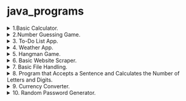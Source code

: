 # java_programs
<details>
<summary> 1.Basic Calculator. </summary>
Explanation:<br>
The Java program uses the Scanner class to take user input for two numbers.<br>
It defines four functions (add, subtract, multiply, divide) to perform basic arithmetic operations.<br>
The results of these operations are printed to the console.
</details>

<details>
<summary> 2.Number Guessing Game. </summary>
Explanation:<br>
The program uses the Random class to generate a random number between 1 and 100.<br>
It prompts the user to guess the number and provides feedback on whether the guess is too high or too low.<br>
The game continues until the correct number is guessed.
</details>

<details>
<summary>3. To-Do List App. </summary>
Explanation:<br>
The Java program uses an `ArrayList` to store tasks and a `Scanner` for user input.<br>
A menu is displayed with options to add tasks, view tasks, or quit the app.<br>
The app continues running until the user chooses to quit.
</details>

<details>
<summary> 4. Weather App. </summary>
Explanation:<br>
The program prompts the user to enter the city name and constructs a URL to fetch weather data using the OpenWeatherMap API.<br>
It sends an HTTP GET request using `HttpURLConnection` and processes the JSON response.<br>
If the request is successful (status code 200), it extracts and displays the current temperature and weather description.<br>
In case of an error, it prints an error message.
</details>

<details>
<summary> 5. Hangman Game. </summary>
Explanation:<br>
The program selects a random word from a predefined list, and the player needs to guess the word by inputting letters.<br>
It displays the current state of the word with underscores for unguessed letters and updates it as the player guesses correctly.<br>
The player has a limited number of attempts (6 in this case) to guess the word.<br>
If the player guesses the word or runs out of attempts, the game ends.
</details>

<details>
<summary> 6. Basic Website Scraper. </summary>
Explanation:<br>
The Java program uses the `jsoup` library to connect to 'https://www.google.com' and parse its HTML.<br>
It selects and prints the `href` attribute of all links (`a` tags) from the Google homepage.
</details>

<details>
<summary> 7. Basic File Handling. </summary>
Explanation:<br>
The Java program demonstrates basic file handling operations - writing content to a file and reading content from a file.<br>
It writes a sample line to a file, then reads and prints the content of the file.
</details>

<details>
<summary> 8. Program that Accepts a Sentence and Calculates the Number of Letters and Digits. </summary>
Explanation:<br>
The Java program takes a sentence as input and iterates through each character, counting the number of letters and digits.<br>
It then prints the counts of letters and digits in the entered sentence.
</details>


<details>
<summary> 9. Currency Converter. </summary>
Explanation:<br>
The Java program demonstrates a simple currency converter with predefined conversion rates using a HashMap.<br>
It converts 100 USD to INR along with other conversion rates.
</details>

<details>
<summary>10. Random Password Generator. </summary>
Explanation:<br>
The Java program defines a function `generateRandomPassword` that generates a random password of a specified length using letters, digits, and special characters.<br>
The password is then printed.
</details>
